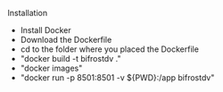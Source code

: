 Installation

- Install Docker
- Download the Dockerfile
- cd to the folder where you placed the Dockerfile
- "docker build -t bifrostdv ."
- "docker images"
- "docker run -p 8501:8501 -v ${PWD}:/app bifrostdv"
